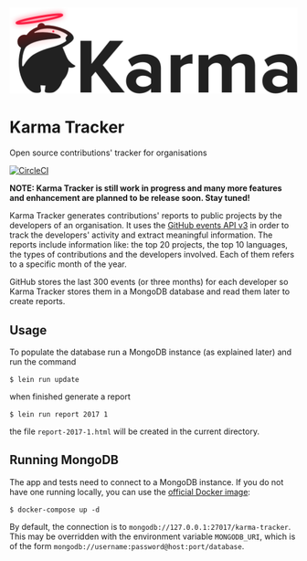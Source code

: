 ![](doc/karma-logo.png)

# Karma Tracker
Open source contributions' tracker for organisations

[![CircleCI](https://circleci.com/gh/redbadger/karma-tracker.svg?style=svg&circle-token=b630e33db6bb4b0d3d3497a50233efdbbca2a7e3)](https://circleci.com/gh/redbadger/karma-tracker)

**NOTE: Karma Tracker is still work in progress and many more features and enhancement are planned to be release soon. Stay tuned!**

Karma Tracker generates contributions' reports to public projects by the developers of an organisation.
It uses the [GitHub events API v3](https://developer.github.com/v3/activity/events/) in order to track the
developers' activity and extract meaningful information.
The reports include information like: the top 20 projects, the top 10 languages, the types of contributions
and the developers involved. Each of them refers to a specific month of the year.

GitHub stores the last 300 events (or three months) for each developer so Karma Tracker stores them in a MongoDB database and read them later to create reports.

## Usage

To populate the database run a MongoDB instance (as explained later) and run the command
```shell
$ lein run update
```
when finished generate a report
```shell
$ lein run report 2017 1
```
the file `report-2017-1.html` will be created in the current directory.

## Running MongoDB

The app and tests need to connect to a MongoDB instance.
If you do not have one running locally, you can use the [official Docker image](https://hub.docker.com/_/mongo/):

```shell
$ docker-compose up -d
```

By default, the connection is to `mongodb://127.0.0.1:27017/karma-tracker`.
This may be overridden with the environment variable `MONGODB_URI`, which is of the form `mongodb://username:password@host:port/database`.
